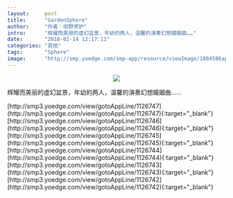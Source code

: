 ```yaml
---
layout:     post
title:      "GardenSphere"
author:     "作者：绀野贤护"
intro:      "辉耀而美丽的虚幻盆景，年幼的两人，温馨的演奏幻想婚姻曲……"
date:       "2018-02-14 12:17:11"
categories: "其他"
tags:       "Sphere"
image:      "http://smp.yoedge.com/smp-app/resource/viewImage/1004586appline.png"
---
```

<div style="text-align: center">
<p><img src="http://smp.yoedge.com/smp-app/resource/viewImage/1004586appline.png"/></p>
</div>
<p class="post-meta">
<span>辉耀而美丽的虚幻盆景，年幼的两人，温馨的演奏幻想婚姻曲……</span>
</p>
[http://smp3.yoedge.com/view/gotoAppLine/1126747](http://smp3.yoedge.com/view/gotoAppLine/1126747){:target="_blank"}
[http://smp3.yoedge.com/view/gotoAppLine/1126746](http://smp3.yoedge.com/view/gotoAppLine/1126746){:target="_blank"}
[http://smp3.yoedge.com/view/gotoAppLine/1126745](http://smp3.yoedge.com/view/gotoAppLine/1126745){:target="_blank"}
[http://smp3.yoedge.com/view/gotoAppLine/1126744](http://smp3.yoedge.com/view/gotoAppLine/1126744){:target="_blank"}
[http://smp3.yoedge.com/view/gotoAppLine/1126743](http://smp3.yoedge.com/view/gotoAppLine/1126743){:target="_blank"}
[http://smp3.yoedge.com/view/gotoAppLine/1126742](http://smp3.yoedge.com/view/gotoAppLine/1126742){:target="_blank"}


